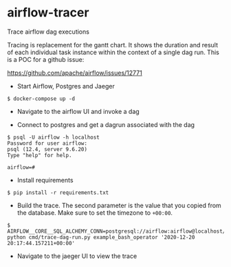 # airflow-tracer
Trace airflow dag executions

Tracing is replacement for the gantt chart. It shows the duration and result of each individual
task instance within the context of a single dag run. This is a POC for a github issue:

https://github.com/apache/airflow/issues/12771


- Start Airflow, Postgres and Jaeger

```
$ docker-compose up -d
```

- Navigate to the airflow UI and invoke a dag


- Connect to postgres and get a dagrun associated with the dag

```
$ psql -U airflow -h localhost
Password for user airflow:
psql (12.4, server 9.6.20)
Type "help" for help.

airflow=#
```


- Install requirements

```
$ pip install -r requirements.txt
```

- Build the trace. The second parameter is the value that you copied from the database. Make sure to set the timezone to `+00:00`.
```
$ AIRFLOW__CORE__SQL_ALCHEMY_CONN=postgresql://airflow:airflow@localhost/airflow python cmd/trace-dag-run.py example_bash_operator '2020-12-20 20:17:44.157211+00:00'
```

- Navigate to the jaeger UI to view the trace
